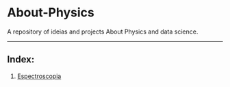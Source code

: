 # About-Physics
A repository of ideias and projects About Physics and data science.

-------------------------------------------------------------------
## Index:

1. [Espectroscopia](./artigos/01-Espectroscopia-Experimental/src/Espectroscopia1.ipynb)
